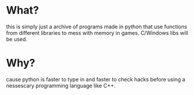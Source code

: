 # What?
this is simply just a archive of programs made in python that use functions from different libraries to mess with memory in games.
C/Windows libs will be used.

# Why?
cause python is faster to type in and faster to check hacks before using a nessescary programming language like C++.
